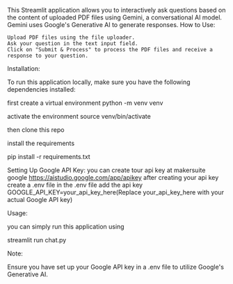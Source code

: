 This Streamlit application allows you to interactively ask questions based on the content of uploaded PDF files using Gemini, a conversational AI model. Gemini uses Google's Generative AI to generate responses.
How to Use:

    Upload PDF files using the file uploader.
    Ask your question in the text input field.
    Click on "Submit & Process" to process the PDF files and receive a response to your question.

Installation:

To run this application locally, make sure you have the following dependencies installed:

first create a virtual environment
python -m venv venv

activate the environment 
source venv/bin/activate

then clone this repo

install the requirements 

pip install -r requirements.txt



Setting Up Google API Key:
    you can create tour api key at makersuite google  https://aistudio.google.com/app/apikey
    after creating your api key  create a .env file
    in the .env file add the api key
    GOOGLE_API_KEY=your_api_key_here(Replace your_api_key_here with your actual Google API key)  

Usage:

you can simply run this application using

streamlit run chat.py

Note:

Ensure you have set up your Google API key in a .env file to utilize Google's Generative AI.
